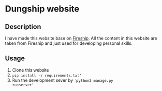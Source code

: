 # Dungship website
## Description
I have made this website base on [Fireship](https://fireship.io/). All the content in this website are taken from Fireship and just used for developing personal skills.
## Usage
1. Clone this website
2. <code>pip install -r requirements.txt'</code>
3. Run the development sever by <code>'python3 manage.py runserver'</code>